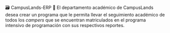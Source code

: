 🗃️ CampusLands-ERP
🐍 El departamento académico de CampusLands desea crear un programa que le permita llevar el 
    seguimiento académico de todos los *campers* que se encuentran matriculados en el programa 
    intensivo de programación con sus respectivos reportes.






